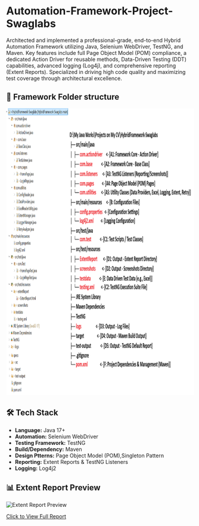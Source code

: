 # Automation-Framework-Project-Swaglabs
Architected and implemented a professional-grade, end-to-end Hybrid Automation Framework utilizing Java, Selenium WebDriver, TestNG, and Maven. Key features include full Page Object Model (POM) compliance, a dedicated Action Driver for reusable methods, Data-Driven Testing (DDT) capabilities, advanced logging (Log4j), and comprehensive reporting (Extent Reports). Specialized in driving high code quality and maximizing test coverage through architectural excellence.

## 📁 Framework Folder structure

<img width="1845" height="769" alt="image" src=https://raw.githubusercontent.com/arunqadns/arundev-t-vijayan/9081df3208cf69f558bad8be2b32241498c0d87d/assets/folderstructureproject1.png />


## 🛠️ Tech Stack

* **Language:** Java 17+
* **Automation:** Selenium WebDriver
* **Testing Framework:** TestNG
* **Build/Dependency:** Maven
* **Design Ptterns:** Page Object Model (POM),Singleton Pattern
* **Reporting:** Extent Reports & TestNG Listeners
* **Logging:** Log4j2


## 📊 Extent Report Preview
![Extent Report Preview](assets/extent.png)

[Click to View Full Report](https://arunqadns.github.io/Automation-Framework-Project-Swaglabs/ExtentReport.html)

